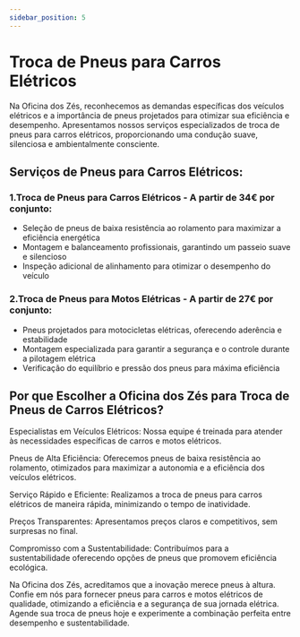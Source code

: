 ```yaml
---
sidebar_position: 5
---
```


# Troca de Pneus para Carros Elétricos 

Na Oficina dos Zés, reconhecemos as demandas específicas dos veículos elétricos e a importância de pneus projetados para otimizar sua eficiência e desempenho. Apresentamos nossos serviços especializados de troca de pneus para carros elétricos, proporcionando uma condução suave, silenciosa e ambientalmente consciente.



## Serviços de Pneus para Carros Elétricos:

### 1.Troca de Pneus para Carros Elétricos - A partir de 34€ por conjunto:

- Seleção de pneus de baixa resistência ao rolamento para maximizar a eficiência energética
- Montagem e balanceamento profissionais, garantindo um passeio suave e silencioso
- Inspeção adicional de alinhamento para otimizar o desempenho do veículo

### 2.Troca de Pneus para Motos Elétricas - A partir de 27€ por conjunto:

- Pneus projetados para motocicletas elétricas, oferecendo aderência e estabilidade
- Montagem especializada para garantir a segurança e o controle durante a pilotagem elétrica
- Verificação do equilíbrio e pressão dos pneus para máxima eficiência

## Por que Escolher a Oficina dos Zés para Troca de Pneus de Carros Elétricos?

Especialistas em Veículos Elétricos: Nossa equipe é treinada para atender às necessidades específicas de carros e motos elétricos.

Pneus de Alta Eficiência: Oferecemos pneus de baixa resistência ao rolamento, otimizados para maximizar a autonomia e a eficiência dos veículos elétricos.

Serviço Rápido e Eficiente: Realizamos a troca de pneus para carros elétricos de maneira rápida, minimizando o tempo de inatividade.

Preços Transparentes: Apresentamos preços claros e competitivos, sem surpresas no final.

Compromisso com a Sustentabilidade: Contribuímos para a sustentabilidade oferecendo opções de pneus que promovem eficiência ecológica.

Na Oficina dos Zés, acreditamos que a inovação merece pneus à altura. Confie em nós para fornecer pneus para carros e motos elétricos de qualidade, otimizando a eficiência e a segurança de sua jornada elétrica. Agende sua troca de pneus hoje e experimente a combinação perfeita entre desempenho e sustentabilidade.